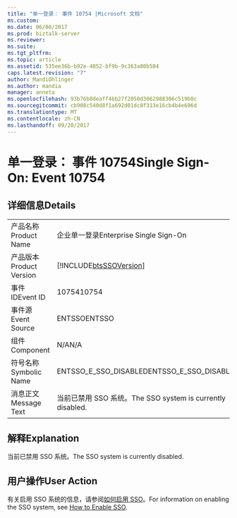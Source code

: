```yaml
---
title: "单一登录： 事件 10754 |Microsoft 文档"
ms.custom: 
ms.date: 06/08/2017
ms.prod: biztalk-server
ms.reviewer: 
ms.suite: 
ms.tgt_pltfrm: 
ms.topic: article
ms.assetid: 535ee36b-b92e-4852-bf9b-9c363a80b584
caps.latest.revision: "7"
author: MandiOhlinger
ms.author: mandia
manager: anneta
ms.openlocfilehash: 93b76b8deaff4bb27f2050d3062988306c519b0c
ms.sourcegitcommit: cb908c540d8f1a692d01dc8f313e16cb4b4e696d
ms.translationtype: MT
ms.contentlocale: zh-CN
ms.lasthandoff: 09/20/2017
---
```

# <a name="single-sign-on-event-10754"></a><span data-ttu-id="a10d4-102">单一登录： 事件 10754</span><span class="sxs-lookup"><span data-stu-id="a10d4-102">Single Sign-On: Event 10754</span></span>
## <a name="details"></a><span data-ttu-id="a10d4-103">详细信息</span><span class="sxs-lookup"><span data-stu-id="a10d4-103">Details</span></span>  
  
|||  
|-|-|  
|<span data-ttu-id="a10d4-104">产品名称</span><span class="sxs-lookup"><span data-stu-id="a10d4-104">Product Name</span></span>|<span data-ttu-id="a10d4-105">企业单一登录</span><span class="sxs-lookup"><span data-stu-id="a10d4-105">Enterprise Single Sign-On</span></span>|  
|<span data-ttu-id="a10d4-106">产品版本</span><span class="sxs-lookup"><span data-stu-id="a10d4-106">Product Version</span></span>|[!INCLUDE[btsSSOVersion](../includes/btsssoversion-md.md)]|  
|<span data-ttu-id="a10d4-107">事件 ID</span><span class="sxs-lookup"><span data-stu-id="a10d4-107">Event ID</span></span>|<span data-ttu-id="a10d4-108">10754</span><span class="sxs-lookup"><span data-stu-id="a10d4-108">10754</span></span>|  
|<span data-ttu-id="a10d4-109">事件源</span><span class="sxs-lookup"><span data-stu-id="a10d4-109">Event Source</span></span>|<span data-ttu-id="a10d4-110">ENTSSO</span><span class="sxs-lookup"><span data-stu-id="a10d4-110">ENTSSO</span></span>|  
|<span data-ttu-id="a10d4-111">组件</span><span class="sxs-lookup"><span data-stu-id="a10d4-111">Component</span></span>|<span data-ttu-id="a10d4-112">N/A</span><span class="sxs-lookup"><span data-stu-id="a10d4-112">N/A</span></span>|  
|<span data-ttu-id="a10d4-113">符号名称</span><span class="sxs-lookup"><span data-stu-id="a10d4-113">Symbolic Name</span></span>|<span data-ttu-id="a10d4-114">ENTSSO_E_SSO_DISABLED</span><span class="sxs-lookup"><span data-stu-id="a10d4-114">ENTSSO_E_SSO_DISABLED</span></span>|  
|<span data-ttu-id="a10d4-115">消息正文</span><span class="sxs-lookup"><span data-stu-id="a10d4-115">Message Text</span></span>|<span data-ttu-id="a10d4-116">当前已禁用 SSO 系统。</span><span class="sxs-lookup"><span data-stu-id="a10d4-116">The SSO system is currently disabled.</span></span>|  
  
## <a name="explanation"></a><span data-ttu-id="a10d4-117">解释</span><span class="sxs-lookup"><span data-stu-id="a10d4-117">Explanation</span></span>  
 <span data-ttu-id="a10d4-118">当前已禁用 SSO 系统。</span><span class="sxs-lookup"><span data-stu-id="a10d4-118">The SSO system is currently disabled.</span></span>  
  
## <a name="user-action"></a><span data-ttu-id="a10d4-119">用户操作</span><span class="sxs-lookup"><span data-stu-id="a10d4-119">User Action</span></span>  
 <span data-ttu-id="a10d4-120">有关启用 SSO 系统的信息，请参阅[如何启用 SSO](../core/how-to-enable-sso.md)。</span><span class="sxs-lookup"><span data-stu-id="a10d4-120">For information on enabling the SSO system, see [How to Enable SSO](../core/how-to-enable-sso.md).</span></span>